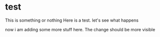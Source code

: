# test
This is something or nothing
Here is a test. let's see what happens

now i am adding some more stuff here. The change should be more visible
